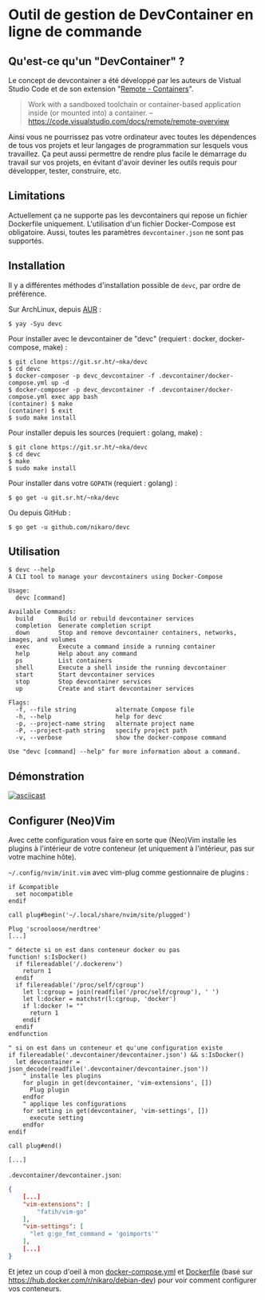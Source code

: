 # Outil de gestion de DevContainer en ligne de commande

## Qu'est-ce qu'un "DevContainer" ?

Le concept de devcontainer a été développé par les auteurs de Vistual Studio Code et de son extension "[Remote - Containers](https://code.visualstudio.com/docs/remote/containers)".

> Work with a sandboxed toolchain or container-based application inside (or mounted into) a container.
– <https://code.visualstudio.com/docs/remote/remote-overview>

Ainsi vous ne pourrissez pas votre ordinateur avec toutes les dépendences de tous vos projets et leur langages de programmation sur lesquels vous travaillez.
Ça peut aussi permettre de rendre plus facile le démarrage du travail sur vos projets, en évitant d'avoir deviner les outils requis pour développer, tester, construire, etc.

## Limitations

Actuellement ça ne supporte pas les devcontainers qui repose un fichier Dockerfile uniquement. L'utilisation d'un fichier Docker-Compose est obligatoire.
Aussi, toutes les paramètres `devcontainer.json` ne sont pas supportés.

## Installation

Il y a différentes méthodes d'installation possible de `devc`, par ordre de préférence.

Sur ArchLinux, depuis [AUR](https://aur.archlinux.org/packages/devc/) :

```
$ yay -Syu devc
```

Pour installer avec le devcontainer de "devc" (requiert : docker, docker-compose, make) :

```
$ git clone https://git.sr.ht/~nka/devc
$ cd devc
$ docker-composer -p devc_devcontainer -f .devcontainer/docker-compose.yml up -d
$ docker-composer -p devc_devcontainer -f .devcontainer/docker-compose.yml exec app bash
(container) $ make
(container) $ exit
$ sudo make install
```

Pour installer depuis les sources (requiert : golang, make) :

```
$ git clone https://git.sr.ht/~nka/devc
$ cd devc
$ make
$ sudo make install
```

Pour installer dans votre `GOPATH` (requiert : golang) :

```
$ go get -u git.sr.ht/~nka/devc
```

Ou depuis GitHub :

```
$ go get -u github.com/nikaro/devc
```

## Utilisation

```
$ devc --help
A CLI tool to manage your devcontainers using Docker-Compose

Usage:
  devc [command]

Available Commands:
  build       Build or rebuild devcontainer services
  completion  Generate completion script
  down        Stop and remove devcontainer containers, networks, images, and volumes
  exec        Execute a command inside a running container
  help        Help about any command
  ps          List containers
  shell       Execute a shell inside the running devcontainer
  start       Start devcontainer services
  stop        Stop devcontainer services
  up          Create and start devcontainer services

Flags:
  -f, --file string           alternate Compose file
  -h, --help                  help for devc
  -p, --project-name string   alternate project name
  -P, --project-path string   specify project path
  -v, --verbose               show the docker-compose command

Use "devc [command] --help" for more information about a command.
```

## Démonstration

[![asciicast](https://asciinema.org/a/kkM3UIF6YDg8tWjjx1MJgLl6z.svg)](https://asciinema.org/a/kkM3UIF6YDg8tWjjx1MJgLl6z)<Paste>

## Configurer (Neo)Vim

Avec cette configuration vous faire en sorte que (Neo)Vim installe les plugins à l'intérieur de votre conteneur (et uniquement à l'intérieur, pas sur votre machine hôte).


`~/.config/nvim/init.vim` avec vim-plug comme gestionnaire de plugins :

```vimscript
if &compatible
  set nocompatible
endif

call plug#begin('~/.local/share/nvim/site/plugged')

Plug 'scrooloose/nerdtree'
[...]

" détecte si on est dans conteneur docker ou pas
function! s:IsDocker()
  if filereadable('/.dockerenv')
    return 1
  endif
  if filereadable('/proc/self/cgroup')
    let l:cgroup = join(readfile('/proc/self/cgroup'), ' ')
    let l:docker = matchstr(l:cgroup, 'docker')
    if l:docker != ""
      return 1
    endif
  endif
endfunction

" si on est dans un conteneur et qu'une configuration existe
if filereadable('.devcontainer/devcontainer.json') && s:IsDocker()
  let devcontainer = json_decode(readfile('.devcontainer/devcontainer.json'))
    " installe les plugins
    for plugin in get(devcontainer, 'vim-extensions', [])
      Plug plugin
    endfor
	" applique les configurations
    for setting in get(devcontainer, 'vim-settings', [])
      execute setting
    endfor
endif

call plug#end()

[...]
```

`.devcontainer/devcontainer.json`:

```json
{
    [...]
    "vim-extensions": [
        "fatih/vim-go"
    ],
	"vim-settings": [
	  "let g:go_fmt_command = 'goimports'"
	],
    [...]
}
```

Et jetez un coup d'oeil à mon [docker-compose.yml](/nicolas/devc/src/branch/master/.devcontainer/docker-compose.yml) et [Dockerfile](/nicolas/devc/src/branch/master/.devcontainer/Dockerfile) (basé sur <https://hub.docker.com/r/nikaro/debian-dev>) pour voir comment configurer vos conteneurs.
